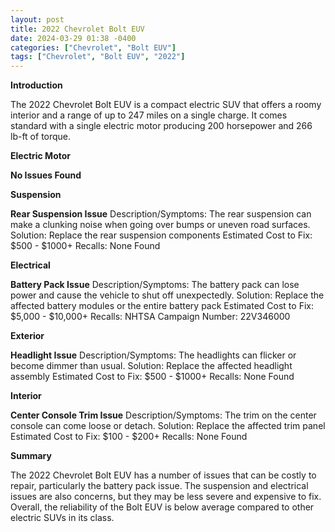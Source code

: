 ```yaml
---
layout: post
title: 2022 Chevrolet Bolt EUV
date: 2024-03-29 01:38 -0400
categories: ["Chevrolet", "Bolt EUV"]
tags: ["Chevrolet", "Bolt EUV", "2022"]
---
```

**Introduction**

The 2022 Chevrolet Bolt EUV is a compact electric SUV that offers a roomy interior and a range of up to 247 miles on a single charge. It comes standard with a single electric motor producing 200 horsepower and 266 lb-ft of torque.

**Electric Motor**

**No Issues Found**

**Suspension**

**Rear Suspension Issue**
Description/Symptoms: The rear suspension can make a clunking noise when going over bumps or uneven road surfaces.
Solution: Replace the rear suspension components
Estimated Cost to Fix: $500 - $1000+
Recalls: None Found

**Electrical**

**Battery Pack Issue**
Description/Symptoms: The battery pack can lose power and cause the vehicle to shut off unexpectedly.
Solution: Replace the affected battery modules or the entire battery pack
Estimated Cost to Fix: $5,000 - $10,000+
Recalls: NHTSA Campaign Number: 22V346000

**Exterior**

**Headlight Issue**
Description/Symptoms: The headlights can flicker or become dimmer than usual.
Solution: Replace the affected headlight assembly
Estimated Cost to Fix: $500 - $1000+
Recalls: None Found

**Interior**

**Center Console Trim Issue**
Description/Symptoms: The trim on the center console can come loose or detach.
Solution: Replace the affected trim panel
Estimated Cost to Fix: $100 - $200+
Recalls: None Found

**Summary**

The 2022 Chevrolet Bolt EUV has a number of issues that can be costly to repair, particularly the battery pack issue. The suspension and electrical issues are also concerns, but they may be less severe and expensive to fix. Overall, the reliability of the Bolt EUV is below average compared to other electric SUVs in its class.
